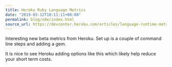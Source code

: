 ```yaml
---
title: Heroku Ruby Language Metrics
date: "2019-03-12T18:11:11+00:00"
permalink: blog/s8e/index.html
source_url: https://devcenter.heroku.com/articles/language-runtime-metrics-ruby
---
```


Interesting new beta metrics from Heroku. Set up is a couple of command line steps and adding a gem.

It is nice to see Heroku adding options like this which likely help reduce your short term costs.
